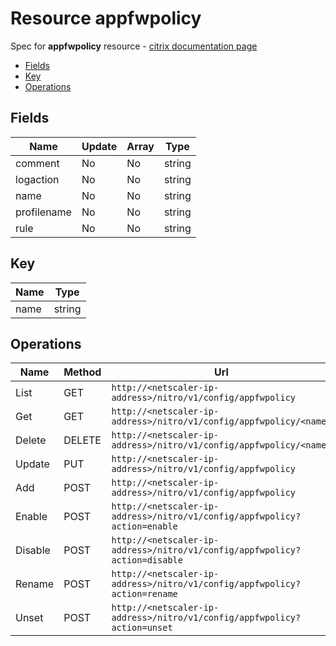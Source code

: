 # Resource appfwpolicy

Spec for **appfwpolicy** resource - [citrix documentation page](https://developer-docs.citrix.com/projects/netscaler-nitro-api/en/11.0/configuration/application-firewall/appfwpolicy/appfwpolicy/)

- [Fields](#fields)
- [Key](#key)
- [Operations](#operations)

## Fields

| Name | Update | Array | Type |
|----|----|----|----|
|comment|No|No|string|
|logaction|No|No|string|
|name|No|No|string|
|profilename|No|No|string|
|rule|No|No|string|

## Key

| Name | Type |
|----|----|
| name | string |

## Operations

| Name | Method | Url |
|----|----|----|
| List | GET | `http://<netscaler-ip-address>/nitro/v1/config/appfwpolicy` |
| Get | GET | `http://<netscaler-ip-address>/nitro/v1/config/appfwpolicy/<name>` |
| Delete | DELETE | `http://<netscaler-ip-address>/nitro/v1/config/appfwpolicy/<name>` |
| Update | PUT | `http://<netscaler-ip-address>/nitro/v1/config/appfwpolicy` |
| Add | POST | `http://<netscaler-ip-address>/nitro/v1/config/appfwpolicy` |
| Enable | POST | `http://<netscaler-ip-address>/nitro/v1/config/appfwpolicy?action=enable` |
| Disable | POST | `http://<netscaler-ip-address>/nitro/v1/config/appfwpolicy?action=disable` |
| Rename | POST | `http://<netscaler-ip-address>/nitro/v1/config/appfwpolicy?action=rename` |
| Unset | POST | `http://<netscaler-ip-address>/nitro/v1/config/appfwpolicy?action=unset` |

